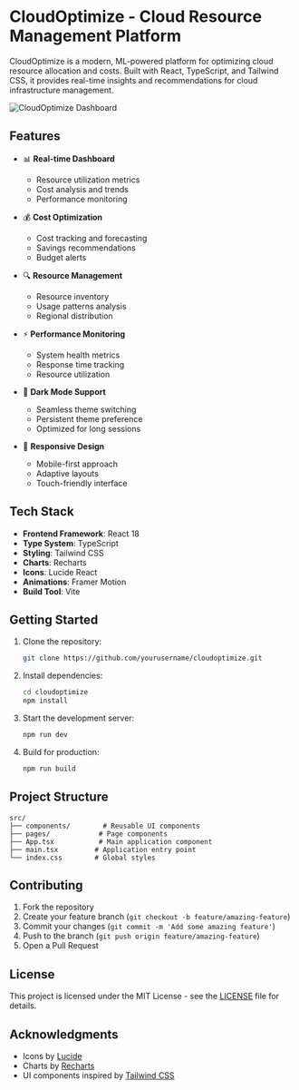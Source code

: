 # CloudOptimize - Cloud Resource Management Platform

CloudOptimize is a modern, ML-powered platform for optimizing cloud resource allocation and costs. Built with React, TypeScript, and Tailwind CSS, it provides real-time insights and recommendations for cloud infrastructure management.

![CloudOptimize Dashboard](https://images.unsplash.com/photo-1551288049-bebda4e38f71?auto=format&fit=crop&q=80&w=2000)

## Features

- 📊 **Real-time Dashboard**
  - Resource utilization metrics
  - Cost analysis and trends
  - Performance monitoring

- 💰 **Cost Optimization**
  - Cost tracking and forecasting
  - Savings recommendations
  - Budget alerts

- 🔍 **Resource Management**
  - Resource inventory
  - Usage patterns analysis
  - Regional distribution

- ⚡ **Performance Monitoring**
  - System health metrics
  - Response time tracking
  - Resource utilization

- 🌙 **Dark Mode Support**
  - Seamless theme switching
  - Persistent theme preference
  - Optimized for long sessions

- 📱 **Responsive Design**
  - Mobile-first approach
  - Adaptive layouts
  - Touch-friendly interface

## Tech Stack

- **Frontend Framework**: React 18
- **Type System**: TypeScript
- **Styling**: Tailwind CSS
- **Charts**: Recharts
- **Icons**: Lucide React
- **Animations**: Framer Motion
- **Build Tool**: Vite

## Getting Started

1. Clone the repository:
   ```bash
   git clone https://github.com/yourusername/cloudoptimize.git
   ```

2. Install dependencies:
   ```bash
   cd cloudoptimize
   npm install
   ```

3. Start the development server:
   ```bash
   npm run dev
   ```

4. Build for production:
   ```bash
   npm run build
   ```

## Project Structure

```
src/
├── components/        # Reusable UI components
├── pages/            # Page components
├── App.tsx           # Main application component
├── main.tsx         # Application entry point
└── index.css        # Global styles
```

## Contributing

1. Fork the repository
2. Create your feature branch (`git checkout -b feature/amazing-feature`)
3. Commit your changes (`git commit -m 'Add some amazing feature'`)
4. Push to the branch (`git push origin feature/amazing-feature`)
5. Open a Pull Request

## License

This project is licensed under the MIT License - see the [LICENSE](LICENSE) file for details.

## Acknowledgments

- Icons by [Lucide](https://lucide.dev)
- Charts by [Recharts](https://recharts.org)
- UI components inspired by [Tailwind CSS](https://tailwindcss.com)